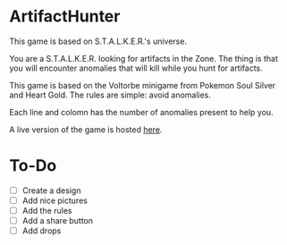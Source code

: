 ArtifactHunter
==============

This game is based on S.T.A.L.K.E.R.'s universe.

You are a S.T.A.L.K.E.R. looking for artifacts in the Zone. The thing is that you will encounter anomalies that will kill while you hunt for artifacts.

This game is based on the Voltorbe minigame from Pokemon Soul Silver and Heart Gold. The rules are simple: avoid anomalies.

Each line and colomn has the number of anomalies present to help you.

A live version of the game is hosted [here](http://artifacthunter.senpaisilver.com/).

To-Do
=====

- [ ] Create a design
- [ ] Add nice pictures
- [ ] Add the rules
- [ ] Add a share button
- [ ] Add drops
